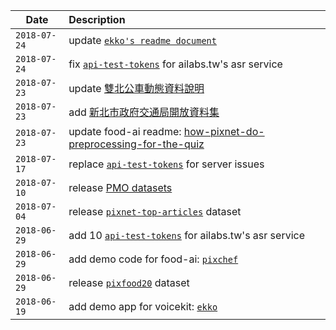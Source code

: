 Date         |Description
-------------|:----------------------------
`2018-07-24` | update [`ekko's readme document`](./demo/ekko)
`2018-07-24` | fix [`api-test-tokens`](./opendata/ailabstw.md#api-tokens) for ailabs.tw's asr service
`2018-07-23` | update [雙北公車動態資料說明](./opendata/pmo.opendata.md#big-taipei-bus)
`2018-07-23` | add [新北市政府交通局開放資料集](./opendata/pmo.opendata.md#new-taipei)
`2018-07-23` | update food-ai readme: [how-pixnet-do-preprocessing-for-the-quiz](./food-ai/README.md#how-to-resize)
`2018-07-17` | replace [`api-test-tokens`](./opendata/ailabstw.md#api-tokens) for server issues
`2018-07-10` | release [PMO datasets](./opendata/pmo.opendata.md)
`2018-07-04` | release [`pixnet-top-articles`](./opendata/pixnet.md) dataset
`2018-06-29` | add 10 [`api-test-tokens`](./opendata/ailabstw.md#api-tokens) for ailabs.tw's asr service
`2018-06-29` | add demo code for food-ai: [`pixchef`](./demos/pixchef)
`2018-06-29` | release [`pixfood20`](./opendata/pixfood20.md) dataset
`2018-06-19` | add demo app for voicekit: [`ekko`](./demos/ekko)

